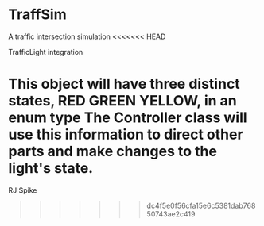 # TraffSim
A traffic intersection simulation
<<<<<<< HEAD

TrafficLight integration

This object will have three distinct states, RED GREEN YELLOW, in an enum type
The Controller class will use this information to direct other parts and 
make changes to the light's state.
=======
RJ Spike

>>>>>>> dc4f5e0f56cfa15e6c5381dab76850743ae2c419
